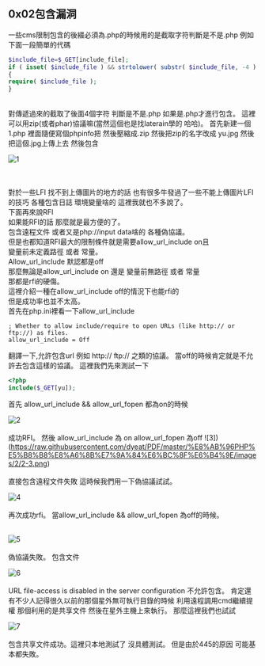 ## 0x02包含漏洞


一些cms限制包含的後綴必須為.php的時候用的是截取字符判斷是不是.php 例如下面一段簡單的代碼


```php
$include_file=$_GET[include_file];
if ( isset( $include_file ) && strtolower( substr( $include_file, -4 ) ) == ".php" )
{   
require( $include_file );
}
```
<br />
對傳遞過來的截取了後面4個字符 判斷是不是.php 如果是.php才進行包含。
這裡可以用zip(或者phar)協議嘛(當然這個也是找laterain學的 哈哈)。
首先新建一個1.php 裡面隨便寫個phpinfo把
然後壓縮成.zip 然後把zip的名字改成 yu.jpg
然後把這個.jpg上傳上去 然後包含
<br />

![1](https://raw.githubusercontent.com/dyeat/PDF/master/%E8%AB%96PHP%E5%B8%B8%E8%A6%8B%E7%9A%84%E6%BC%8F%E6%B4%9E/images/2/2-1.png)

<br />
<br />
對於一些LFI 找不到上傳圖片的地方的話 也有很多牛發過了一些不能上傳圖片LFI的技巧 各種包含日誌 環境變量啥的 這裡我就也不多說了。
<br />
下面再來說RFI
<br />
如果能RFI的話 那麼就是最方便的了。
<br />
包含遠程文件 或者又是php://input data啥的 各種偽協議。
<br />
但是也都知道RFI最大的限制條件就是需要allow_url_include on且 
<br />
變量前未定義路徑 或者 常量。
<br />
Allow_url_include 默認都是off
<br />
那麼無論是allow_url_include on 還是 變量前無路徑 或者 常量
<br />
那都是rfi的硬傷。
<br />
這裡介紹一種在allow_url_include off的情況下也能rfi的
<br />
但是成功率也並不太高。
<br />
首先在php.ini裡看一下allow_url_include

```
; Whether to allow include/require to open URLs (like http:// or ftp://) as files.
allow_url_include = Off
```

翻譯一下,允許包含url 例如 http:// ftp:// 之類的協議。
當off的時候肯定就是不允許去包含這樣的協議。
這裡我們先來測試一下

```php
<?php
include($_GET[yu]);
```

首先 allow_url_include && allow_url_fopen 都為on的時候

![2](https://raw.githubusercontent.com/dyeat/PDF/master/%E8%AB%96PHP%E5%B8%B8%E8%A6%8B%E7%9A%84%E6%BC%8F%E6%B4%9E/images/2/2-2.png)
<br />
<br />
成功RFI。
然後 allow_url_include 為 on allow_url_fopen 為off
![3])(https://raw.githubusercontent.com/dyeat/PDF/master/%E8%AB%96PHP%E5%B8%B8%E8%A6%8B%E7%9A%84%E6%BC%8F%E6%B4%9E/images/2/2-3.png)
<br />
<br />
直接包含遠程文件失敗 這時候我們用一下偽協議試試。
<br />

![4](https://raw.githubusercontent.com/dyeat/PDF/master/%E8%AB%96PHP%E5%B8%B8%E8%A6%8B%E7%9A%84%E6%BC%8F%E6%B4%9E/images/2/2-4.png)
<br />
<br />
再次成功rfi。
當allow_url_include && allow_url_fopen 為off的時候。
<br />
<br />

![5](https://raw.githubusercontent.com/dyeat/PDF/master/%E8%AB%96PHP%E5%B8%B8%E8%A6%8B%E7%9A%84%E6%BC%8F%E6%B4%9E/images/2/2-5.png)
<br />
<br />
偽協議失敗。
包含文件
<br />

![6](https://raw.githubusercontent.com/dyeat/PDF/master/%E8%AB%96PHP%E5%B8%B8%E8%A6%8B%E7%9A%84%E6%BC%8F%E6%B4%9E/images/2/2-6.png)
<br />
<br />
URL file-access is disabled in the server configuration 不允許包含。
肯定還有不少人記得很久以前的那個星外無可執行目錄的時候
利用遠程調用cmd繼續提權
那個利用的是共享文件 然後在星外主機上來執行。
那麼這裡我們也試試
<br />

![7](https://raw.githubusercontent.com/dyeat/PDF/master/%E8%AB%96PHP%E5%B8%B8%E8%A6%8B%E7%9A%84%E6%BC%8F%E6%B4%9E/images/2/2-7.png)
<br />
<br />
包含共享文件成功。這裡只本地測試了 沒具體測試。
但是由於445的原因 可能基本都失敗。